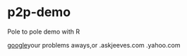 # p2p-demo
Pole to pole demo with R

[google](http:www.google.com)your problems aways,or
.askjeeves.com
.yahoo.com


